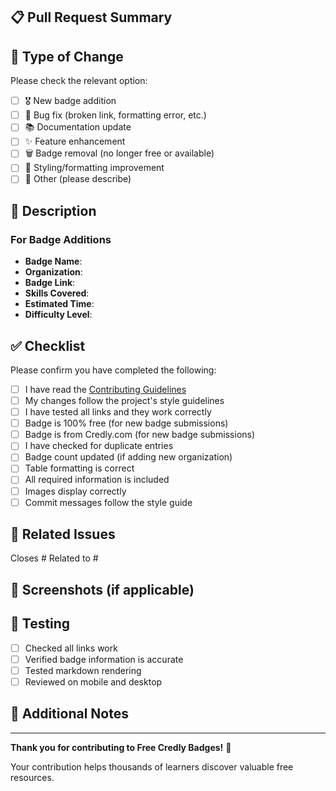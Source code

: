 ## 📋 Pull Request Summary

<!-- Provide a brief summary of your changes -->

## 🎯 Type of Change

Please check the relevant option:

- [ ] 🎖️ New badge addition
- [ ] 🐛 Bug fix (broken link, formatting error, etc.)
- [ ] 📚 Documentation update
- [ ] ✨ Feature enhancement
- [ ] 🗑️ Badge removal (no longer free or available)
- [ ] 🎨 Styling/formatting improvement
- [ ] 🔧 Other (please describe)

## 📝 Description

<!-- Provide a detailed description of your changes -->

### For Badge Additions

- **Badge Name**: 
- **Organization**: 
- **Badge Link**: 
- **Skills Covered**: 
- **Estimated Time**: 
- **Difficulty Level**: 

## ✅ Checklist

Please confirm you have completed the following:

- [ ] I have read the [Contributing Guidelines](CONTRIBUTING.md)
- [ ] My changes follow the project's style guidelines
- [ ] I have tested all links and they work correctly
- [ ] Badge is 100% free (for new badge submissions)
- [ ] Badge is from Credly.com (for new badge submissions)
- [ ] I have checked for duplicate entries
- [ ] Badge count updated (if adding new organization)
- [ ] Table formatting is correct
- [ ] All required information is included
- [ ] Images display correctly
- [ ] Commit messages follow the style guide

## 🔗 Related Issues

<!-- Link any related issues here -->
Closes #
Related to #

## 📸 Screenshots (if applicable)

<!-- Add screenshots to help reviewers understand your changes -->

## 🧪 Testing

<!-- Describe how you tested your changes -->

- [ ] Checked all links work
- [ ] Verified badge information is accurate
- [ ] Tested markdown rendering
- [ ] Reviewed on mobile and desktop

## 💬 Additional Notes

<!-- Add any additional context or notes for reviewers -->

---

**Thank you for contributing to Free Credly Badges!** 🙌

Your contribution helps thousands of learners discover valuable free resources.
